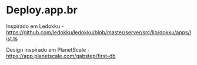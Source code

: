 # Deploy.app.br

Inspirado em Ledokku - https://github.com/ledokku/ledokku/blob/master/server/src/lib/dokku/apps/list.ts

Design inspirado em PlanetScale - https://app.planetscale.com/gabstep/first-db

